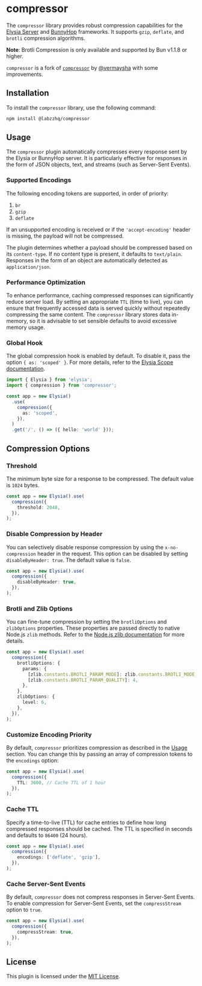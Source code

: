 # compressor


The `compressor` library provides robust compression capabilities for the [Elysia Server](https://elysiajs.com/essential/handler.html#response) and [BunnyHop](https://github.com/labzzhq/bunnyhop) frameworks. It supports `gzip`, `deflate`, and `brotli` compression algorithms.

**Note**: Brotli Compression is only available and supported by Bun v1.1.8 or higher.

`compressor` is a fork of [`compressor`](https://github.com/vermaysha/compressor) by [@vermaysha](https://github.com/vermaysha) with some improvements.

## Installation

To install the `compressor` library, use the following command:
```bash
npm install @labzzhq/compressor
```


## Usage

The `compressor` plugin automatically compresses every response sent by the Elysia or BunnyHop server. It is particularly effective for responses in the form of JSON objects, text, and streams (such as Server-Sent Events).

### Supported Encodings

The following encoding tokens are supported, in order of priority:

1. `br`
2. `gzip`
3. `deflate`

If an unsupported encoding is received or if the `'accept-encoding'` header is missing, the payload will not be compressed.

The plugin determines whether a payload should be compressed based on its `content-type`. If no content type is present, it defaults to `text/plain`. Responses in the form of an object are automatically detected as `application/json`.

### Performance Optimization

To enhance performance, caching compressed responses can significantly reduce server load. By setting an appropriate `TTL` (time to live), you can ensure that frequently accessed data is served quickly without repeatedly compressing the same content. The `compressor` library stores data in-memory, so it is advisable to set sensible defaults to avoid excessive memory usage.

### Global Hook

The global compression hook is enabled by default. To disable it, pass the option `{ as: 'scoped' }`. For more details, refer to the [Elysia Scope documentation](https://elysiajs.com/essential/scope.html).

```typescript
import { Elysia } from 'elysia';
import { compression } from 'compressor';

const app = new Elysia()
  .use(
    compression({
      as: 'scoped',
    }),
  )
  .get('/', () => ({ hello: 'world' }));
```


## Compression Options

### Threshold

The minimum byte size for a response to be compressed. The default value is `1024` bytes.

```typescript
const app = new Elysia().use(
  compression({
    threshold: 2048,
  }),
);
```


### Disable Compression by Header

You can selectively disable response compression by using the `x-no-compression` header in the request. This option can be disabled by setting `disableByHeader: true`. The default value is `false`.


```typescript
const app = new Elysia().use(
  compression({
    disableByHeader: true,
  }),
);
```


### Brotli and Zlib Options

You can fine-tune compression by setting the `brotliOptions` and `zlibOptions` properties. These properties are passed directly to native Node.js `zlib` methods. Refer to the [Node.js zlib documentation](https://nodejs.org/api/zlib.html) for more details.

```typescript
const app = new Elysia().use(
  compression({
    brotliOptions: {
      params: {
        [zlib.constants.BROTLI_PARAM_MODE]: zlib.constants.BROTLI_MODE_TEXT,
        [zlib.constants.BROTLI_PARAM_QUALITY]: 4,
      },
    },
    zlibOptions: {
      level: 6,
    },
  }),
);
```


### Customize Encoding Priority

By default, `compressor` prioritizes compression as described in the [Usage](#usage) section. You can change this by passing an array of compression tokens to the `encodings` option:

```typescript
const app = new Elysia().use(
  compression({
    TTL: 3600, // Cache TTL of 1 hour
  }),
);
```


### Cache TTL

Specify a time-to-live (TTL) for cache entries to define how long compressed responses should be cached. The TTL is specified in seconds and defaults to `86400` (24 hours).

```typescript
const app = new Elysia().use(
  compression({
    encodings: ['deflate', 'gzip'],
  }),
);
```


### Cache Server-Sent Events

By default, `compressor` does not compress responses in Server-Sent Events. To enable compression for Server-Sent Events, set the `compressStream` option to `true`.

```typescript
const app = new Elysia().use(
  compression({
    compressStream: true,
  }),
);
```

## License

This plugin is licensed under the [MIT License](LICENSE).

